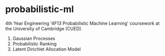 # probabilistic-ml

4th Year Engineering '4F13 Probabilistic Machine Learning' coursework at the University of Cambridge (CUED).

1. Gaussian Processes
2. Probabilistic Ranking
3. Latent Dirichlet Allocation Model
